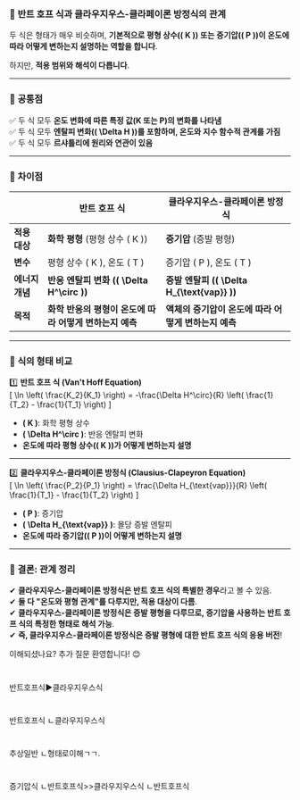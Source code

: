 ### 📌 **반트 호프 식과 클라우지우스-클라페이론 방정식의 관계**  

두 식은 형태가 매우 비슷하며, **기본적으로 평형 상수(\( K \)) 또는 증기압(\( P \))이 온도에 따라 어떻게 변하는지 설명하는 역할을 합니다**.  

하지만, **적용 범위와 해석이 다릅니다**.  

---

### 🔹 **공통점**  
✅ 두 식 모두 **온도 변화에 따른 특정 값(K 또는 P)의 변화를 나타냄**  
✅ 두 식 모두 **엔탈피 변화(\( \Delta H \))를 포함하며, 온도와 지수 함수적 관계를 가짐**  
✅ 두 식 모두 **르샤틀리에 원리와 연관이 있음**  

---

### 🔹 **차이점**  

|  | **반트 호프 식** | **클라우지우스-클라페이론 방정식** |
|---|---|---|
| **적용 대상** | **화학 평형** (평형 상수 \( K \)) | **증기압** (증발 평형) |
| **변수** | 평형 상수 \( K \), 온도 \( T \) | 증기압 \( P \), 온도 \( T \) |
| **에너지 개념** | **반응 엔탈피 변화 (\( \Delta H^\circ \))** | **증발 엔탈피 (\( \Delta H_{\text{vap}} \))** |
| **목적** | **화학 반응의 평형이 온도에 따라 어떻게 변하는지 예측** | **액체의 증기압이 온도에 따라 어떻게 변하는지 예측** |

---

### 🔹 **식의 형태 비교**  

1️⃣ **반트 호프 식 (Van't Hoff Equation)**  
\[
\ln \left( \frac{K_2}{K_1} \right) = -\frac{\Delta H^\circ}{R} \left( \frac{1}{T_2} - \frac{1}{T_1} \right)
\]
- **\( K \)**: 화학 평형 상수  
- **\( \Delta H^\circ \)**: 반응 엔탈피 변화  
- **온도에 따라 평형 상수(\( K \))가 어떻게 변하는지 설명**  

---

2️⃣ **클라우지우스-클라페이론 방정식 (Clausius-Clapeyron Equation)**  
\[
\ln \left( \frac{P_2}{P_1} \right) = \frac{\Delta H_{\text{vap}}}{R} \left( \frac{1}{T_1} - \frac{1}{T_2} \right)
\]
- **\( P \)**: 증기압  
- **\( \Delta H_{\text{vap}} \)**: 몰당 증발 엔탈피  
- **온도에 따라 증기압(\( P \))이 어떻게 변하는지 설명**  

---

### 🔹 **결론: 관계 정리**  

✔ **클라우지우스-클라페이론 방정식은 반트 호프 식의 특별한 경우**라고 볼 수 있음.  
✔ **둘 다 "온도와 평형 관계"를 다루지만, 적용 대상이 다름**.  
✔ **클라우지우스-클라페이론 방정식은 증발 평형을 다루므로, 증기압을 사용하는 반트 호프 식의 특정한 형태로 해석 가능**.  
✔ **즉, 클라우지우스-클라페이론 방정식은 증발 평형에 대한 반트 호프 식의 응용 버전**!  

이해되셨나요? 추가 질문 환영합니다! 😊



#
반트호프식▶클라우지우스식
#
반트호프식
ㄴ클라우지우스식
#
추상일반
ㄴ형태로이해ㄱㄱ.

#
증기압식
ㄴ반트호프식>>클라우지우스식
ㄴ반트호프식
